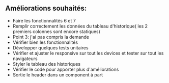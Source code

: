 
## Améliorations souhaités:
- Faire les fonctionnalités 6 et 7
- Remplir correctement les données du tableau d'historique( les 2 premiers colonnes sont encore statiques)
- Point 3: j'ai pas compris la demande
- Vérifier bien les fonctionnalités
- Développer quelques tests unitaires
- Vérifier et ajuster le responsive sur tout les devices et tester sur tout les navigateurs
- Styler le tableau des historiques
- Vérifier le code pour apporter plus d'améliorations
- Sortie le header dans un component à part
